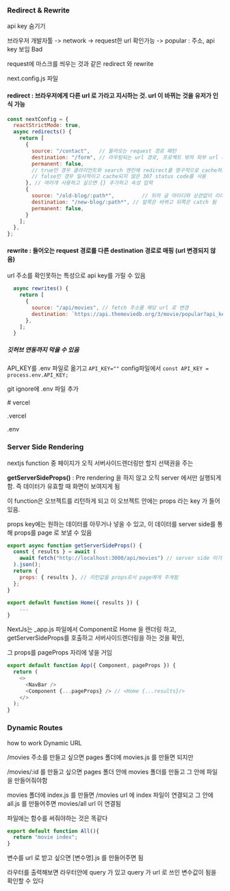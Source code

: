 ### Redirect & Rewrite

api key 숨기기

브라우저 개발자툴 -> network -> request한 url 확인가능 -> popular : 주소, api key 보임 Bad

request에 마스크를 씌우는 것과 같은 redirect 와 rewrite



next.config.js 파일

#### redirect : 브라우저에게 다른 url 로 가라고 지시하는 것. url 이 바뀌는 것을 유저가 인식 가능

```js
const nextConfig = {
  reactStrictMode: true,
  async redirects() {
    return [
      {
        source: "/contact",   // 들어오는 request 경로 패턴
        destination: "/form", // 라우팅되는 url 경로, 프로젝트 밖의 외부 url 가능
        permanent: false, 		
        // true인 경우 클라이언트와 search 엔진에 redirect를 영구적으로 cache하도록 지시하는 308 status code를 사용하고, 
        // false인 경우 일시적이고 cache되지 않은 307 status code를 사용	
      }, // 여러개 사용하고 싶으면 {} 추가하고 속성 입력
      {
        source: "/old-blog/:path*",   		// 뒤의 글 아이디와 상관없이 리디렉션 가능 (뒤에 *를 붙여서 모든걸 catch)
        destination: "/new-blog/:path*", // 앞쪽은 바뀌고 뒤쪽은 catch 됨
        permanent: false,
      }
    ];
  },
};
```



#### rewrite : 들어오는 request 경로를 다른 destination 경로로 매핑 (url 변경되지 않음)

url 주소를 확인못하는 특성으로 api key를 가릴 수 있음

```js
  async rewrites() {
    return [
      {
        source: "/api/movies", // fetch 주소를 해당 url 로 변경
        destination: `https://api.themoviedb.org/3/movie/popular?api_key=${API_KEY}&language=en-US&page=1`,
      },
    ];
  }
```

##### 깃허브 연동까지 막을 수 있음

API_KEY를 .env 파일로 옮기고 `API_KEY=""` config파일에서 `const API_KEY = process.env.API_KEY;`

git ignore에 .env 파일 추가 

\# vercel

.vercel

.env



### Server Side Rendering

nextjs function 중 페이지가 오직 서버사이드렌더링만 할지 선택권을 주는

**getServerSideProps()** : Pre rendering 을 하지 않고 오직 server 에서만 실행되게 함. 즉 데이터가 유효할 때 화면이 보여지게 됨

이 function은 오브젝트를 리턴하게 되고 이 오브젝트 안에는 props 라는 key 가 들어있음. 

props key에는 원하는 데이터를 아무거나 넣을 수 있고, 이 데이터를 server side를 통해 props를 page 로 보낼 수 있음

```js
export async function getServerSideProps() {
  const { results } = await (
    await fetch("http://localhost:3000/api/movies") // server side 이기 때문에 absolue url 을 넣어줘야함
  ).json();
  return {
    props: { results }, // 리턴값을 props로서 page에게 주게됨
  };
}
```

```js
export default function Home({ results }) {
	...
}
```



NextJs는 _app.js 파일에서 Component로 Home 을 렌더링 하고, getServerSideProps를 호출하고 서버사이드렌더링을 하는 것을 확인,

 그 props를 pageProps 자리에 넣을 거임

```js
export default function App({ Component, pageProps }) {
  return (
    <>
      <NavBar />
      <Component {...pageProps} /> // <Home {...results}/>
    </>
  );
}
```



### Dynamic Routes

how to work Dynamic URL

/movies 주소를 만들고 싶으면 pages 폴더에 movies.js 를 만들면 되지만

/movies/:id 를 만들고 싶으면 pages 폴더 안에 movies 폴더를 만들고 그 안에 파일을 만들어줘야함

movies 폴더에 index.js 를 만들면 /movies url 에 index 파일이 연결되고 그 안에 all.js 를 만들어주면 movies/all url 이 연결됨

파일에는 함수를 써줘야하는 것은 똑같다

```js
export default function All(){
  return "movie index";
}
```

변수를 url 로 받고 싶으면 [변수명].js 를 만들어주면 됨

라우터를 출력해보면 라우터안에 query 가 있고 query 가 url 로 쓰인 변수값이 됨을 확인할 수 있다